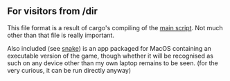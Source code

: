 ## For visitors from /dir

This file format is a result of cargo's compiling of the [main script](/src/main.rs). Not much other than that file is really important.

Also included (see [snake](/snake)) is an app packaged for MacOS containing an executable version of the game, though whether it will be recognised as such on any device other than my own laptop remains to be seen. (for the very curious, it can be run directly anyway)